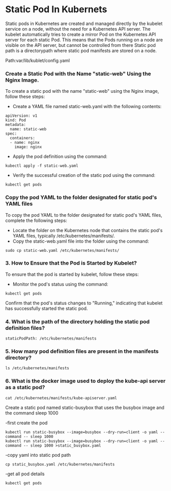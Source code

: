 # Static Pod In Kubernets

Static pods in Kubernetes are created and managed directly by the kubelet service on a node, without the need for a Kubernetes API server.
The kubelet automatically tries to create a mirror Pod on the Kubernetes API server for each static Pod. This means that the Pods running on a node are visible on the API server, but cannot be controlled from there Static pod path is a directorypath where static pod manifests are stored on a node.

Path:var/lib/kublet/config.yaml

### Create a Static Pod with the Name "static-web" Using the Nginx Image.
To create a static pod with the name "static-web" using the Nginx image, follow these steps:

- Create a YAML file named static-web.yaml with the following contents:
```
apiVersion: v1
kind: Pod
metadata:
  name: static-web
spec:
  containers:
  - name: nginx
    image: nginx
```

- Apply the pod definition using the command:
```
kubectl apply -f static-web.yaml
```

- Verify the successful creation of the static pod using the command:
```
kubectl get pods
```

### Copy the pod YAML to the folder designated for static pod's YAML files
To copy the pod YAML to the folder designated for static pod's YAML files, complete the following steps:

- Locate the folder on the Kubernetes node that contains the static pod's YAML files, typically /etc/kubernetes/manifests/.
- Copy the static-web.yaml file into the folder using the command:
```
sudo cp static-web.yaml /etc/kubernetes/manifests/
```

### 3. How to Ensure that the Pod is Started by Kubelet?
To ensure that the pod is started by kubelet, follow these steps:

- Monitor the pod's status using the command:
```
kubectl get pods
```

Confirm that the pod's status changes to "Running," indicating that kubelet has successfully started the static pod.


### 4. What is the path of the directory holding the static pod definition files?

```
staticPodPath: /etc/kubernetes/manifests
```
### 5. How many pod definition files are present in the manifests directory?

```
ls /etc/kubernetes/manifests
```

### 6. What is the docker image used to deploy the kube-api server as a static pod?

```
cat /etc/kubernetes/manifests/kube-apiserver.yaml
```

Create a static pod named static-busybox that uses the busybox image and the command sleep 1000

-first create the pod 

```
kubectl run static-busybox --image=busybox --dry-run=client -o yaml --command -- sleep 1000
kubectl run static-busybox --image=busybox --dry-run=client -o yaml --command -- sleep 1000 >static_busybox.yaml
```

-copy yaml into static pod path
```
cp static_busybox.yaml /etc/kubernetes/manifests
```

-get all pod details
```
kubectl get pods
```
